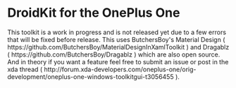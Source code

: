 <h1>DroidKit for the OnePlus One</h1>
This toolkit is a work in progress and is not released yet due to a few errors that will be fixed before release. This uses ButchersBoy's Material Design ( https://github.com/ButchersBoy/MaterialDesignInXamlToolkit ) and Dragablz ( https://github.com/ButchersBoy/Dragablz ) which are also open source. And in theory if you want a feature feel free to submit an issue or post in the xda thread ( http://forum.xda-developers.com/oneplus-one/orig-development/oneplus-one-windows-toolkitgui-t3056455 ).
